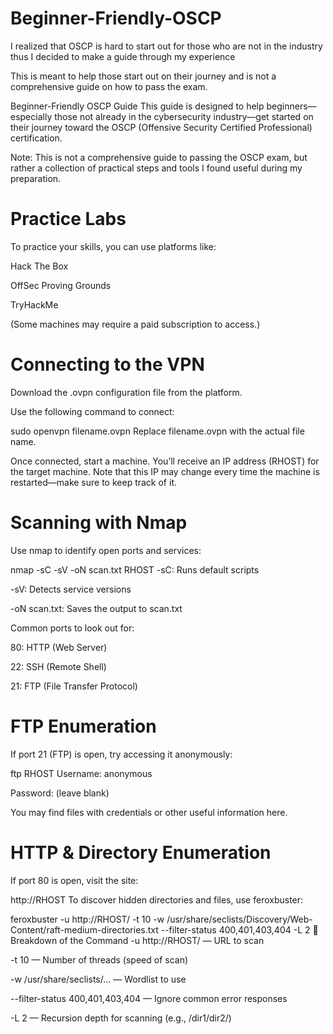 # Beginner-Friendly-OSCP
I realized that OSCP is hard to start out for those who are not in the industry thus I decided to make a guide through my experience

This is meant to help those start out on their journey and is not a comprehensive guide on how to pass the exam.



Beginner-Friendly OSCP Guide
This guide is designed to help beginners—especially those not already in the cybersecurity industry—get started on their journey toward the OSCP (Offensive Security Certified Professional) certification.

Note: This is not a comprehensive guide to passing the OSCP exam, but rather a collection of practical steps and tools I found useful during my preparation.

# Practice Labs
To practice your skills, you can use platforms like:

Hack The Box

OffSec Proving Grounds

TryHackMe

(Some machines may require a paid subscription to access.)

# Connecting to the VPN
Download the .ovpn configuration file from the platform.

Use the following command to connect:


sudo openvpn filename.ovpn
Replace filename.ovpn with the actual file name.

Once connected, start a machine. You’ll receive an IP address (RHOST) for the target machine. Note that this IP may change every time the machine is restarted—make sure to keep track of it.

# Scanning with Nmap
Use nmap to identify open ports and services:


nmap -sC -sV -oN scan.txt RHOST
-sC: Runs default scripts

-sV: Detects service versions

-oN scan.txt: Saves the output to scan.txt

Common ports to look out for:

80: HTTP (Web Server)

22: SSH (Remote Shell)

21: FTP (File Transfer Protocol)

# FTP Enumeration
If port 21 (FTP) is open, try accessing it anonymously:


ftp RHOST
Username: anonymous

Password: (leave blank)

You may find files with credentials or other useful information here.

# HTTP & Directory Enumeration
If port 80 is open, visit the site:


http://RHOST
To discover hidden directories and files, use feroxbuster:


feroxbuster -u http://RHOST/ -t 10 -w /usr/share/seclists/Discovery/Web-Content/raft-medium-directories.txt --filter-status 400,401,403,404 -L 2
📖 Breakdown of the Command
-u http://RHOST/ — URL to scan

-t 10 — Number of threads (speed of scan)

-w /usr/share/seclists/... — Wordlist to use

--filter-status 400,401,403,404 — Ignore common error responses

-L 2 — Recursion depth for scanning (e.g., /dir1/dir2/)
